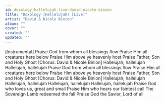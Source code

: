 ```yaml
---
id: doxology-hallelujah-live-david-nicole-binion
title: "Doxology (Hallelujah) [Live]"
artist: "David & Nicole Binion"
album: ""
cover: ""
created: ""
updated: ""
---
```


[Instrumental]
Praise God from whom all blessings flow
Praise Him all creatures here below
Praise Him above ye heavenly host
Praise Father, Son and Holy Ghost
[Chorus: David & Nicole Binion]
Hallelujah, hallelujah​
Hallelujah, hallelujah​
Praise God from whom all blessings flow
Praise Him all creatures here below
Praise Him above ye heavenly host
Praise Father, Son and Holy Ghost
[Chorus: David & Nicole Binion]
Hallelujah, hallelujah​
Hallelujah, hallelujah​
Hallelujah, hallelujah​
Hallelujah, hallelujah
Praise God who loves us, great and small
Praise Him who hears our faintest call
The Sovereign Lamb redeemed the fall
Praise God the Savior, Lord of all